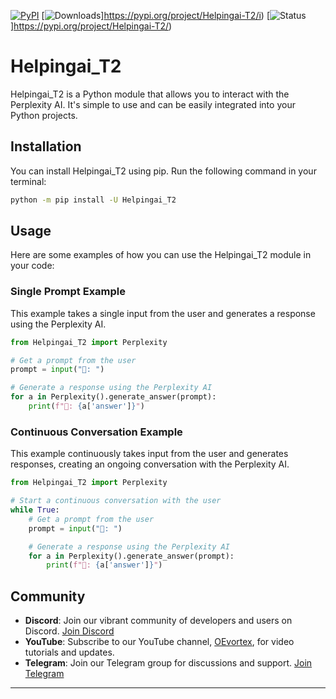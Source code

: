 [![PyPI](https://img.shields.io/pypi/v/Helpingai-T2/)](https://pypi.org/project/Helpingai-T2/)
[![Downloads](https://static.pepy.tech/badge/Helpingai-T2/)]https://pypi.org/project/Helpingai-T2/i)
[![Status](https://img.shields.io/pypi/status/Helpingai-T2/)]https://pypi.org/project/Helpingai-T2/)
# Helpingai_T2

Helpingai_T2 is a Python module that allows you to interact with the Perplexity AI. It's simple to use and can be easily integrated into your Python projects.

## Installation

You can install Helpingai_T2 using pip. Run the following command in your terminal:

```bash
python -m pip install -U Helpingai_T2 
```

## Usage

Here are some examples of how you can use the Helpingai_T2 module in your code:

### Single Prompt Example

This example takes a single input from the user and generates a response using the Perplexity AI.

```python
from Helpingai_T2 import Perplexity

# Get a prompt from the user
prompt = input("👦: ")

# Generate a response using the Perplexity AI
for a in Perplexity().generate_answer(prompt):
    print(f"🤖: {a['answer']}")
```

### Continuous Conversation Example

This example continuously takes input from the user and generates responses, creating an ongoing conversation with the Perplexity AI.

```python
from Helpingai_T2 import Perplexity

# Start a continuous conversation with the user
while True:
    # Get a prompt from the user
    prompt = input("👦: ")

    # Generate a response using the Perplexity AI
    for a in Perplexity().generate_answer(prompt):
        print(f"🤖: {a['answer']}")
```

## Community

- **Discord**: Join our vibrant community of developers and users on Discord. [Join Discord](https://discord.gg/3fJENZMzqY)
- **YouTube**: Subscribe to our YouTube channel, [OEvortex](https://youtube.com/@OEvortex?si=-NVlePE4S6jFAVBx), for video tutorials and updates.
- **Telegram**: Join our Telegram group for discussions and support. [Join Telegram](https://t.me/+DjtjCbsEV7k3NDll)

---
